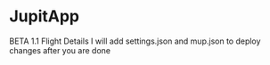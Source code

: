 # JupitApp 
BETA 1.1 Flight Details
I will add settings.json and mup.json to deploy changes after you are done
